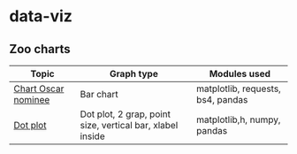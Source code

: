 # data-viz

## Zoo charts
|Topic|Graph type | Modules used |
|-----|-------------|------------------|
|[Chart Oscar nominee](#chart-oscar-nominee)  | Bar chart |  matplotlib, requests, bs4, pandas|
|[Dot plot](#dot-plot)  | Dot plot,  2 grap, point size, vertical bar, xlabel inside | matplotlib,h, numpy, pandas |
